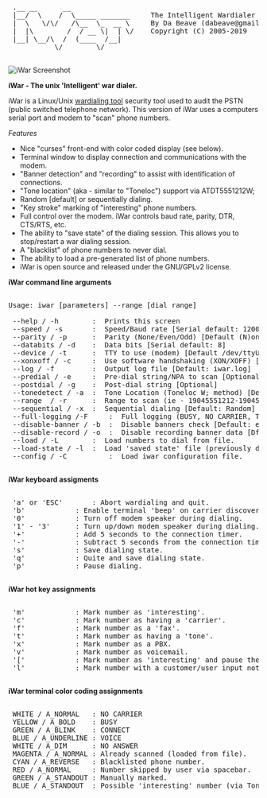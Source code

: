<pre>
 .__ __      __                   
 |__/  \    /  \_____ _______     The Intelligent Wardialer
 |  \   \/\/   /\__  \_  __ \     By Da Beave (dabeave@gmail.com / Twitter: @dabeave)
 |  |\        /  / __ \|  | \/    Copyright (C) 2005-2019
 |__| \__/\  /  (____  /__|       
           \/        \/ 

</pre>


![iWar Screenshot](https://github.com/beave/iwar/raw/master/screenshots/iwar-2.png)


__iWar - The unix 'Intelligent' war dialer.__

iWar is a Linux/Unix [wardialing tool](https://en.wikipedia.org/wiki/Wardialing) security tool 
used to audit the PSTN (public switched telephone network).  This version of iWar uses a
computers serial port and modem to "scan" phone numbers.

_Features_

- Nice "curses" front-end with color coded display (see below).
- Terminal window to display connection and communications with the modem.
- "Banner detection" and "recording" to assist with identification of connections.
- "Tone location" (aka - similar to "Toneloc") support via ATDT5551212W;
- Random [default] or sequentially dialing.
- "Key stroke" marking of "interesting" phone numbers.
- Full control over the modem.  iWar controls baud rate, parity, DTR, CTS/RTS, etc. 
- The ability to "save state" of the dialing session.  This allows you to stop/restart a war dialing session.
- A "blacklist" of phone numbers to never dial.
- The ability to load a pre-generated list of phone numbers. 
- iWar is open source and released under the GNU/GPLv2 license. 


__iWar command line arguments__

<pre>

Usage: iwar [parameters] --range [dial range]

 --help / -h 		:  Prints this screen
 --speed / -s 		:  Speed/Baud rate [Serial default: 1200]
 --parity / -p 		:  Parity (None/Even/Odd) [Default (N)one]
 --databits / -d 	:  Data bits [Serial default: 8]
 --device / -t 		:  TTY to use (modem) [Default /dev/ttyUSB0]
 --xonxoff / -c		:  Use software handshaking (XON/XOFF) [Default is hardware flow control]
 --log / -f 		:  Output log file [Default: iwar.log]
 --predial / -e 	:  Pre-dial string/NPA to scan [Optional]
 --postdial / -g 	:  Post-dial string [Optional]
 --tonedetect / -a 	:  Tone Location (Toneloc W; method) [Default: disabled]
 --range  / -r 		:  Range to scan (ie - 19045551212-19045551313)
 --sequential / -x 	:  Sequential dialing [Default: Random]
 --full-logging /-F 	:  Full logging (BUSY, NO CARRIER, Timeouts, Skipped, etc)
 --disable-banner / -b 	:  Disable banners check [Default: enabled]
 --disable-record / -o 	:  Disable recording banner data [Dfault: enabled].
 --load / -L 		:  Load numbers to dial from file.
 --load-state / -l 	:  Load 'saved state' file (previously dialed numbers)
 --config / -C          :  Load iwar configuration file.

</pre>

__iWar keyboard assigments__

<pre>

 'a' or 'ESC'		: Abort wardialing and quit.
 'b'			: Enable terminal 'beep' on carrier discovery.
 '0'			: Turn off modem speaker during dialing.
 '1' - '3'		: Turn up/down modem speaker during dialing.
 '+'			: Add 5 seconds to the connection timer.
 '-'			: Subtract 5 seconds from the connection timer.
 's'			: Save dialing state.
 'q'			: Quite and save dialing state.
 'p'			: Pause dialing.

</pre>

__iWar hot key assignments__

<pre>

 'm'			: Mark number as 'interesting'.
 'c'			: Mark number as having a 'carrier'.
 'f'			: Mark number as a 'fax'.
 't'			: Mark number as having a 'tone'.
 'x'			: Mark number as a PBX.
 'v'			: Mark number as voicemail.
 '['			: Mark number as 'interesting' and pause the scan.
 'l'			: Mark number with a customer/user input note.

</pre>

__iWar terminal color coding assignments__

<pre>

 WHITE / A_NORMAL	: NO CARRIER
 YELLOW / A_BOLD	: BUSY
 GREEN / A_BLINK	: CONNECT
 BLUE / A_UNDERLINE	: VOICE
 WHITE / A_DIM		: NO ANSWER
 MAGENTA / A_NORMAL	: Already scanned (loaded from file).
 CYAN / A_REVERSE	: Blacklisted phone number.
 RED / A_NORMAL		: Number skipped by user via spacebar.
 GREEN / A_STANDOUT	: Manually marked.
 BLUE / A_STANDOUT	: Possible 'interesting' number (via Toneloc W;).

</pre>

